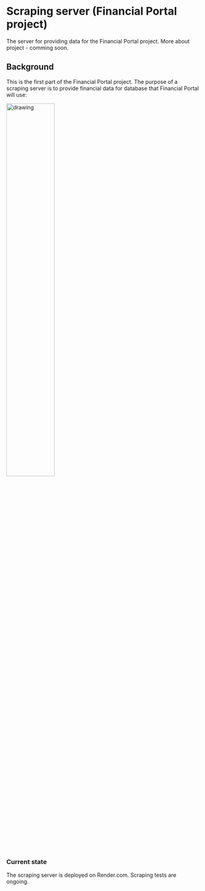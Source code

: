 # Scraping server (Financial Portal project)
The server for providing data for the Financial Portal project. More about project - comming soon.
## Background
This is the first part of the Financial Portal project. The purpose of a scraping server is to provide financial data for database that Financial Portal will use:

<img src="https://github.com/ukasz1/Scrapper/assets/46789003/505e7827-62fe-4662-8496-4727973369b8" alt="drawing" width="50%"/>

### Current state
The scraping server is deployed on Render.com. Scraping tests are ongoing.
